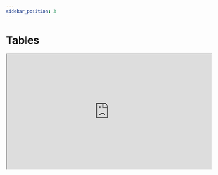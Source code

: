 ```yaml
---
sidebar_position: 3
---
```


# Tables

<iframe width="560" height="315" src='https://dbdiagram.io/embed/626c164b95e7f23c619cc6ce'> </iframe>